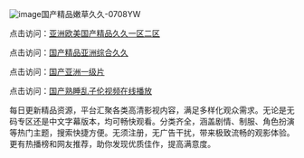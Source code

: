 ![image](https://github.com/user-attachments/assets/e999009c-22c2-4faf-b7da-1369b677b44c)国产精品嫩草久久-0708YW

点击访问：<a href="https://gda-c7m.pages.dev/">亚洲欧美国产精品久久一区二区</a>

点击访问：<a href="https://tfda.pages.dev/">国产精品亚洲综合久久</a>

点击访问：<a href="https://bsdf-5f5.pages.dev/">国产亚洲一级片</a>

点击访问：<a href="https://cfad.pages.dev/">国产熟睡乱子伦视频在线播放</a>

每日更新精品资源，平台汇聚各类高清影视内容，满足多样化观众需求。无论是无码专区还是中文字幕版本，均可畅快观看。分类齐全，涵盖剧情、制服、角色扮演等热门主题，搜索快捷方便。无须注册，无广告干扰，带来极致流畅的观影体验。更有热播榜和网友推荐，助你发现优质佳作，提高满意度。

<span style="display:none;">[Canonical link]( https://github.com/fkt20250807 ）</span>
